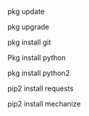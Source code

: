pkg update

pkg upgrade

pkg install git

Pkg install python

pkg install python2

pip2 install requests

pip2 install mechanize
